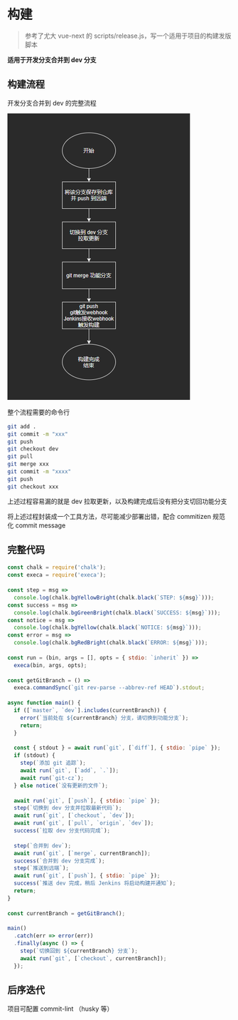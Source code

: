 # 构建

> 参考了尤大 vue-next 的 scripts/release.js，写一个适用于项目的构建发版脚本

**适用于开发分支合并到 dev 分支**

## 构建流程

开发分支合并到 dev 的完整流程

![](https://raw.githubusercontent.com/AaronKwong929/pictures/master/20210728161623.png)

整个流程需要的命令行

```bash
git add .
git commit -m "xxx"
git push
git checkout dev
git pull
git merge xxx
git commit -m "xxxx"
git push
git checkout xxx
```

上述过程容易漏的就是 dev 拉取更新，以及构建完成后没有把分支切回功能分支

将上述过程封装成一个工具方法，尽可能减少部署出错，配合 commitizen 规范化 commit message

## 完整代码

```js
const chalk = require('chalk');
const execa = require('execa');

const step = msg =>
  console.log(chalk.bgYellowBright(chalk.black(`STEP: ${msg}`)));
const success = msg =>
  console.log(chalk.bgGreenBright(chalk.black(`SUCCESS: ${msg}`)));
const notice = msg =>
  console.log(chalk.bgYellow(chalk.black(`NOTICE: ${msg}`)));
const error = msg =>
  console.log(chalk.bgRedBright(chalk.black(`ERROR: ${msg}`)));

const run = (bin, args = [], opts = { stdio: `inherit` }) =>
  execa(bin, args, opts);

const getGitBranch = () =>
  execa.commandSync(`git rev-parse --abbrev-ref HEAD`).stdout;

async function main() {
  if ([`master`, `dev`].includes(currentBranch)) {
    error(`当前处在 ${currentBranch} 分支，请切换到功能分支`);
    return;
  }

  const { stdout } = await run(`git`, [`diff`], { stdio: `pipe` });
  if (stdout) {
    step(`添加 git 追踪`);
    await run(`git`, [`add`, `.`]);
    await run(`git-cz`);
  } else notice(`没有更新的文件`);

  await run(`git`, [`push`], { stdio: `pipe` });
  step(`切换到 dev 分支并拉取最新代码`);
  await run(`git`, [`checkout`, `dev`]);
  await run(`git`, [`pull`, `origin`, `dev`]);
  success(`拉取 dev 分支代码完成`);

  step(`合并到 dev`);
  await run(`git`, [`merge`, currentBranch]);
  success(`合并到 dev 分支完成`);
  step(`推送到远端`);
  await run(`git`, [`push`], { stdio: `pipe` });
  success(`推送 dev 完成，稍后 Jenkins 将启动构建并通知`);
  return;
}

const currentBranch = getGitBranch();

main()
  .catch(err => error(err))
  .finally(async () => {
    step(`切换回到 ${currentBranch} 分支`);
    await run(`git`, [`checkout`, currentBranch]);
  });
```

## 后序迭代

项目可配置 commit-lint （husky 等）
